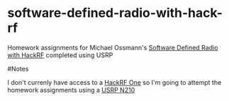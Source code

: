 software-defined-radio-with-hack-rf
===================================

Homework assignments for Michael Ossmann's [Software Defined Radio with HackRF](http://greatscottgadgets.com/sdr/) completed using USRP

#Notes

I don't currenly have access to a [HackRF One](http://greatscottgadgets.com/hackrf/) so I'm going to attempt the homework assignments using a [USRP N210](https://www.ettus.com/product/details/UN210-KIT)

